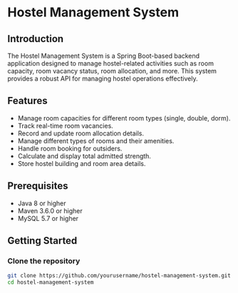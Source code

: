 # Hostel Management System

## Introduction
The Hostel Management System is a Spring Boot-based backend application designed to manage hostel-related activities such as room capacity, room vacancy status, room allocation, and more. This system provides a robust API for managing hostel operations effectively.

## Features
- Manage room capacities for different room types (single, double, dorm).
- Track real-time room vacancies.
- Record and update room allocation details.
- Manage different types of rooms and their amenities.
- Handle room booking for outsiders.
- Calculate and display total admitted strength.
- Store hostel building and room area details.

## Prerequisites
- Java 8 or higher
- Maven 3.6.0 or higher
- MySQL 5.7 or higher

## Getting Started
### Clone the repository
```bash
git clone https://github.com/yourusername/hostel-management-system.git
cd hostel-management-system
